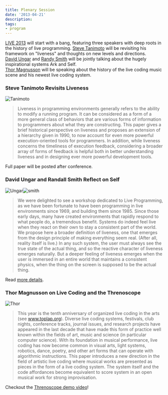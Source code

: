 ```yaml
---
title: Plenary Session
date: '2013-04-21'
description:
tags:
- program
---
```


[LIVE 2013](http://liveprogramming.github.io/2013/) will start with a bang, featuring three speakers with deep roots in the history of live programming.
[Steve Tanimoto](http://www.cs.washington.edu/people/faculty/tanimoto/) will be revisiting his framework on "liveness" and thoughts on new levels and directions.  
[David Ungar](http://researcher.watson.ibm.com/researcher/view.php?person=us-davidungar) and [Randy Smith](http://labs.oracle.com/pls/apex/f?p=labs:bio:0:118) will be jointly talking about the hugely inspirational systems Ark and Self.  
[Thor Magnusson](http://www.sussex.ac.uk/Users/thm21/) will be speaking about the history of the live coding music scene and his newest live coding system.

### Steve Tanimoto Revisits Liveness

![Tanimoto]({{urls.media}}/tanimoto.png) 

> Liveness in programming environments generally
> refers to the ability to modify a running program. It can be
> considered as a form of a more general class of behaviors that are
> various forms of information to programmers about what they
> are constructing. This paper gives a brief historical perspective
> on liveness and proposes an extension of a hierarchy given in
> 1990, to now account for even more powerful execution-oriented
> tools for programmers. In addition, while liveness concerns the
> timeliness of execution feedback, considering a broader array of
> forms of feedback is helpful both in better understanding liveness
> and in designing ever more powerful development tools.

Full paper will be posted after conference.

### David Ungar and Randall Smith Reflect on Self

![Ungar]({{urls.media}}/ungar.png)![smith]({{urls.media}}/smith.png)

> We were delighted to see a workshop dedicated to Live Programming, 
> as we have been fortunate to have been programming in live environments since 1969, 
> and building them since 1985. Since those early days, many have created environments that rapidly respond to what people do, 
> a tremendous benefit. Systems do indeed feel live when they react on their own to stay a consistent part of the world. 
> We propose here a broader definition of liveness, one that emerges from the design principle of making everything seem real. 
> (After all, reality itself is live.) In any such system, the user must always see the true state of the actual thing, 
> and so the reactive character of liveness emerges naturally. But a deeper feeling of liveness emerges when the user 
> is immersed in an entire world that maintains a consistent physics, when the thing on the screen is supposed to be the actual thing. 

Read [more details](http://davidungar.net/Live2013/Live_2013.html).

### Thor Magnusson on Live Coding and the Threnoscope
![Thor]({{urls.media}}/thor.png)

> This year is the tenth anniversary of organized live coding
> in the arts (see www.toplap.org). Diverse live coding systems,
> festivals, club nights, conference tracks, journal issues, and
> research projects have appeared in the last decade that have
> made this form of practice well known within the fields of art,
> music and science (in particular computer science). With its
> foundation in musical performance, live coding has now
> become common in visual arts, light systems, robotics, dance,
> poetry, and other art forms that can operate with algorithmic
> instructions. This paper introduces a new direction in the field of
> artistic live coding where musical works are presented as pieces
> in the form of a live coding system. The system itself and the code
> affordances become equivalent to score system in an open
> musical work for strong improvisation.

Checkout the [Threnoscope demo video](http://vimeo.com/63335988)!


